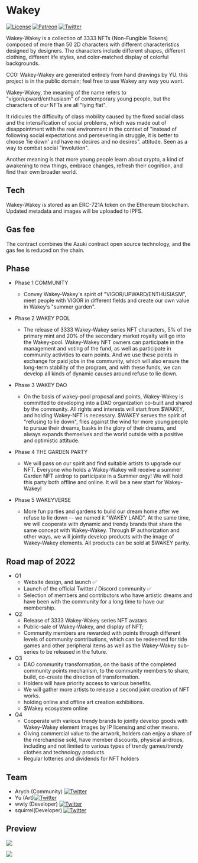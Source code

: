 
# Wakey 

[![License](https://img.shields.io/badge/license-CC0-blue.svg)](https://github.com/sparklinlabs/superpowers-asset-packs/blob/master/LICENSE.txt)
[![Patreon](https://img.shields.io/badge/patreon-support%20us-brightgreen.svg)](https://wakey.space)
[![Twitter](https://img.shields.io/twitter/follow/wakey_Space.svg?style=social)](https://twitter.com/wakey_Space)

Wakey-Wakey is a collection of 3333 NFTs (Non-Fungible Tokens) composed of more than 50 2D characters with different characteristics designed by designers. The characters include different shapes, different clothing, different life styles, and color-matched display of colorful backgrounds.

CC0: Wakey-Wakey are generated entirely from hand drawings by YU. this project is in the public domain; feel free to use Wakey any way you want.

Wakey-Wakey, the meaning of the name refers to "vigor/upward/enthusiasm" of contemporary young people, but the characters of our NFTs are all "lying flat".

It ridicules the difficulty of class mobility caused by the fixed social class and the intensification of social problems, which was made out of disappointment with the real environment in the context of "instead of following social expectations and persevering in struggle, it is better to choose 'lie down' and have no desires and no desires". attitude. Seen as a way to combat social "involution".

Another meaning is that more young people learn about crypto, a kind of awakening to new things, embrace changes, refresh their cognition, and find their own broader world.

## Tech

Wakey-Wakey is stored as an ERC-721A token on the Ethereum blockchain. Updated metadata and images will be uploaded to IPFS.

## Gas fee

The contract combines the Azuki contract open source technology, and the gas fee is reduced on the chain.

## Phase 
* Phase 1 COMMUNITY
  - Convey Wakey-Wakey's spirit of "VIGOR/UPWARD/ENTHUSIASM", meet people with VIGOR in different fields and create our own value in Wakey‘s "summer garden".

* Phase 2 WAKEY POOL
  - The release of 3333 Wakey-Wakey series NFT characters, 5% of the primary mint and 20% of the secondary market royalty will go into the Wakey-pool. Wakey-Wakey NFT owners can participate in the management and voting of the fund, as well as participate in community activities to earn points. And we use these points in exchange for paid jobs in the community, which will also ensure the long-term stability of the program, and with these funds, we can develop all kinds of dynamic causes around refuse to lie down.

* Phase 3 WAKEY DAO
  - On the basis of wakey-pool proposal and points, Wakey-Wakey is committed to developing into a DAO organization co-built and shared by the community. All rights and interests will start from $WAKEY, and holding Wakey-NFT is necessary. $WAKEY serves the spirit of "refusing to lie down", flies against the wind for more young people to pursue their dreams, basks in the glory of their dreams, and always expands themselves and the world outside with a positive and optimistic attitude.

* Phase 4 THE GARDEN PARTY
  - We will pass on our spirit and find suitable artists to upgrade our NFT. Everyone who holds a Wakey-Wakey will receive a summer Garden NFT airdrop to participate in a Summer orgy! We will hold this party both offline and online. It will be a new start for Wakey-Wakey!

* Phase 5 WAKEYVERSE
  - More fun parties and gardens to build our dream home after we refuse to lie down -- we named it "WAKEY LAND".
At the same time, we will cooperate with dynamic and trendy brands that share the same concept with Wakey-Wakey. Through IP authorization and other ways, we will jointly develop products with the image of Wakey-Wakey elements. All products can be sold at $WAKEY parity.

## Road map of 2022
* Q1
  - Website design, and launch :white_check_mark:
  - Launch of the official Twitter / Discord community :white_check_mark:
  - Selection of members and contributors who have artistic dreams and have been with the community for a long time to have our membership.
* Q2 
  - Release of 3333 Wakey-Wakey series NFT avatars
  - Public-sale of Wakey-Wakey, and display of NFT;
  - Community members are rewarded with points through different levels of community contributions, which can be redeemed for tide games and other peripheral items as well as the Wakey-Wakey sub-series to be released in the future.
* Q3 
  - DAO community transformation, on the basis of the completed community points mechanism, to the community members to share, build, co-create the direction of transformation.
  - Holders will have priority access to various benefits.
  - We will gather more artists to release a second joint creation of NFT works.
  - holding online and offline art creation exhibitions.
  - $Wakey ecosystem online
* Q4
  - Cooperate with various trendy brands to jointly develop goods with Wakey-Wakey element images by IP licensing and other means.
  - Giving commercial value to the artwork, holders can enjoy a share of the merchandise sold, have member discounts, physical airdrops, including and not limited to various types of trendy games/trendy clothes and technology products.
  - Regular lotteries and dividends for NFT holders

## Team
* Arych (Community) [![Twitter](https://img.shields.io/twitter/follow/arych_kun.svg?style=social)](https://twitter.com/arych_kun)
* Yu (Art)[![Twitter](https://img.shields.io/twitter/follow/EeeRoxanne.svg?style=social)](https://twitter.com/EeeRoxanne)
* wwly (Developer) [![Twitter](https://img.shields.io/twitter/follow/lbiker_holder.svg?style=social)](https://twitter.com/lbiker_holder)
* squirrel(Developer) [![Twitter](https://img.shields.io/twitter/follow/lakesquirrel.svg?style=social)](https://twitter.com/lakesquirrel)

## Preview

[![](https://pbs.twimg.com/profile_banners/1496734806234722304/1646546153/1500x500)](https://pbs.twimg.com/profile_banners/1496734806234722304/1646546153/1500x500)

[![](https://pbs.twimg.com/profile_banners/1364127534619578375/1646935624/1500x500)](https://pbs.twimg.com/profile_banners/1364127534619578375/1646935624/1500x500)
